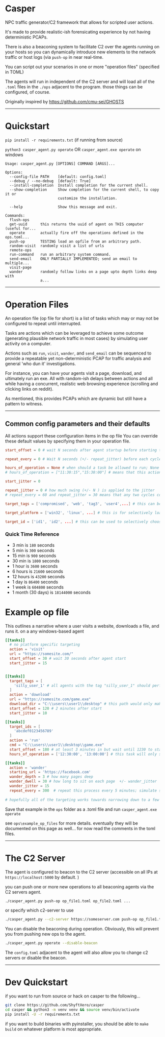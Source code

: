 # Casper
NPC traffic generator/C2 framework that allows for scripted user actions. 

It's made to provide realistic-ish forensicating experience by not having deterministic PCAPs. 

There is also a beaconing system to facilitate C2 over the agents running on your hosts so you can dynamically introduce new elements to the network traffic or host logs (via `push-op` in near real-time. 

You can script out your scenarios in one or more "operation files" (specified in TOML) 

The agents will run in independent of the C2 server and will load all of the `.toml` files in the `./ops` adjacent to the program. those things can be configured, of course.  

Originally inspired by https://github.com/cmu-sei/GHOSTS

---
# Quickstart
`pip install -r requirements.txt` (if running from source)

`python3 casper_agent.py operate` OR `casper_agent.exe operate` on windows

```
Usage: casper_agent.py [OPTIONS] COMMAND [ARGS]...

Options:
  --config-file PATH    [default: config.toml]
  --debug / --no-debug  [default: True]
  --install-completion  Install completion for the current shell.
  --show-completion     Show completion for the current shell, to copy it or
                        customize the installation.

  --help                Show this message and exit.

Commands:
  flush-ops
  get-uuid      this returns the uuid of agent on THIS computer (useful for...
  operate       actually fire off the operations defined in the ops.toml...
  push-op       TESTING load an opfile from an arbitrary path.
  random-visit  randomly visit a list of urls
  remote-ops
  run-command   run an arbitrary system command.
  send-email    ONLY PARTIALLY IMPLEMENTED; send an email to multiple...
  visit-page
  wander        randomly follow links on a page upto depth links deep with
                a...
```
---
# Operation Files
An operation file (op file for short) is a list of tasks which may or may not be configured to repeat until interrupted.

Tasks are actions which can be leveraged to achieve some outcome (generating plausible network traffic in most cases) by simulating user activity on a computer.

Actions such as `run`, `visit`, `wander`, and `send_email` can be sequenced to provide a repeatable yet non-deterministic PCAP for traffic analysis and general 'who dun it' investigations.    

For instance, you can have your agents visit a page, download, and ultimately run an exe.
All with random-ish delays between actions and all while having a concurrent, realistic web browsing experience (scrolling and clicking links on reddit).

As mentioned, this provides PCAPs which are dynamic but still have a pattern to witness. 

---
## Common config parameters and their defaults
All actions support these configuration items in the op file
You can override these default values by specifying them in your operation file. 

```toml
start_offset = 0 # wait N seconds after agent startup before starting this task

repeat_every = 0 # Wait N seconds (+/- repeat_jitter) before each cycle; 0 to disable repeating

hours_of_operation = None # when should a task be allowed to run; None (or missing ) means there are no constrained hours of operation for this task. i.e. it will run whenever the agent runs. 
# hours_of_operation = ["11:30:15","15:30:00"] # means that this action 

start_jitter = 0

repeat_jitter = 0 # how much swing (+/- N ) is applied to the jitter 
# repeat_every = 60 and repeat_jitter = 30 means that any two cycles could happen 30 seconds apart or as far apart as 90 seconds (plus the time of execution of the task itself). Over time they will be about 60 seconds average; It will be random each loop. 

target_tags = ['compromised', 'web', 'tag3', 'user4',...] # this can be used to selectively apply tasks to agents.  

target_platform = ['win32', 'linux', ...] # this is for selectively loading tasks from an opfile based upon the agent's self-identified platform; at startup it detects which platform it is running on and beacons that information to the C2 server. 

target_id = ['id1', 'id2', ...] # this can be used to selectively choose an agent to run a task on. This is most useful in combination with the beacon method to push new operation files to agents mid-event. This is akin to having C2 over those agents as you can run remote commands and capture their output

```
### Quick Time Reference
- 3 min is `180` seconds
- 5 min is `300` seconds
- 15 min is `900` seconds 
- 30 min is `1800` seconds
- 1 hour is `3600` seconds
- 6 hours is `21600` seconds
- 12 hours is `43200` seconds
- 1 day is `86400` seconds
- 1 week is `604800` seconds
- 1 month (30 days) is `18144000` seconds

# Example op file
This outlines a narrative where a user visits a website, downloads a file, and runs it. on a any windows-based agent 

```toml
[[tasks]]
  # no platform specific targeting
  action = 'visit'
  url = "https://somesite.com/"
  start_offset = 30 # wait 30 seconds after agent start
  start_jitter = 15


[[tasks]]
  target_tags = [
    'silly_user_1' # all agents with the tag "silly_user_1" should perform this task.
  ] 
  action = 'download'
  url = "https://somesite.com/game.exe"
  download_dir = "C:\\users\\user1\\desktop" # this path would only make sense on windows
  start_offset = 120 # 2 minutes after start
  start_jitter = 10

[[tasks]]
  target_ids = [
    'abcdef0123456789'
  ]
  action = 'run'
  cmd = "C:\\users\\user1\\desktop\\game.exe"
  start_offset = 180 # at least 3 minutes in but wait until 1230 to start 
  hours_of_operation = ['12:30:00', '13:00:00'] # this task will only start between these hours

[[tasks]]
  action = 'wander'
  starting_url = 'https://facebook.com'
  wander_depth = 3 # how many pages deep
  wander_dwell = 30 # how long to sit on each page  +/- wander_jitter
  wander_jitter = 15
  repeat_every = 300  # repeat this process every 5 minutes; simulate someone visiting facebook every 5 minutes
  
# hopefully all of the targeting works towards narrowing down to a few logical hosts. You could always just be specific and just use the agent UUID with target_ids 

```
Save that example in the `ops` folder as a .toml file and run `casper_agent.exe operate` 

 see `ops\example_op_files` for more details. eventually they will be documented on this page as well... for now read the comments in the toml files. 

---
# The C2 Server
The agent is configured to beacon to the C2 server (accessible on all IPs at `https://localhost:5000` by default. )

you can push one or more new operations to all beaconing agents via the C2 servers agent.  

```bash
./casper_agent.py push-op op_file1.toml op_file2.toml ...
```
or specify which c2-server to use
```bash
./casper_agent.py --c2-server https://someserver.com push-op op_file1.toml op_file2.toml ...
```

You can disable the beaconing during operation. Obviously, this will prevent you from pushing new ops to the agent.
```bash
./casper_agent.py operate --disable-beacon
```

The `config.toml` adjacent to the agent will also allow you to change c2 servers or disable the beacon.

---
# Dev Quickstart 
if you want to run from source or hack on casper to the following... 
```bash
git clone https://github.com/ShyftXero/casper
cd casper && python3 -m venv venv && source venv/bin/activate
pip install -U -r requirements.txt
```

if you want to build binaries with pyinstaller, you should be able to 
`make build`  on whatever platform is most appropriate. 

